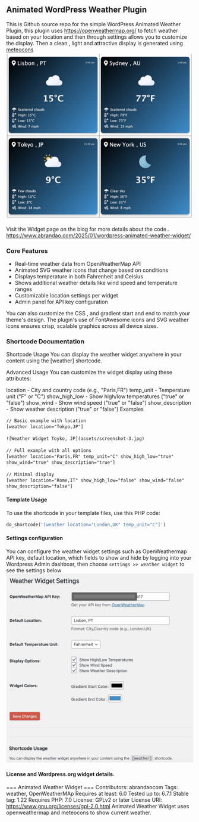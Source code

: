 ## Animated WordPress Weather Plugin
This is Github source repo for the simple WordPress Animated Weather Plugin, this plugin uses https://openweathermap.org/ to fetch weather based on your location and then through settings allows you to customize the display. Then a clean , light and attractive display is generated using [ meteocons](https://bas.dev/work/meteocons)
![Weather Widget Shortcode](assets/screenshot-2.jpg)

Visit the Widget page on the blog for more details about the code.. 
https://www.abrandao.com/2025/01/wordpress-animated-weather-widget/

### Core Features

  - Real-time weather data from OpenWeatherMap API
  - Animated SVG weather icons that change based on conditions
  - Displays temperature in both Fahrenheit and Celsius
  - Shows additional weather details like wind speed and temperature ranges
  - Customizable location settings per widget
  - Admin panel for API key configuration 


You can also customize the CSS , and gradient start and end to match your theme's design. The plugin's use of FontAwesome icons and SVG weather icons ensures crisp, scalable graphics across all device sizes.

### Shortcode Documentation

Shortcode Usage
You can display the weather widget anywhere in your content using the [weather] shortcode.

Advanced Usage
You can customize the widget display using these attributes:

location - City and country code (e.g., "Paris,FR")
temp_unit - Temperature unit ("F" or "C")
show_high_low - Show high/low temperatures ("true" or "false")
show_wind - Show wind speed ("true" or "false")
show_description - Show weather description ("true" or "false")
Examples
```
// Basic example with location
[weather location="Tokyo,JP"]

![Weather Widget Toyko, JP](assets/screenshot-3.jpg)

// Full example with all options
[weather location="Paris,FR" temp_unit="C" show_high_low="true" show_wind="true" show_description="true"]

// Minimal display
[weather location="Rome,IT" show_high_low="false" show_wind="false" show_description="false"]
```

#### Template Usage
To use the shortcode in your template files, use this PHP code:
```php
do_shortcode('[weather location="London,UK" temp_unit="C"]')
```

#### Settings configuration 

You can configure the weather widget settings such as OpenWeathermap API key, default location, which fields to show and hide by logging into your Wordpress Admin dashboar, then choose
`settings >> weather widget` to see the settings below
![Weather Widget Settings](assets/screenshot-5.jpg)

#### License and Wordpress.org widget details.


=== Animated Weather Widget  ===
Contributors: abrandaocom 
Tags: weather, OpenWeatherMAp
Requires at least: 6.0
Tested up to: 6.7.1
Stable tag: 1.22
Requires PHP: 7.0
License: GPLv2 or later
License URI: https://www.gnu.org/licenses/gpl-2.0.html
Animated Weather Widget uses openweathermap and meteocons to show current weather.